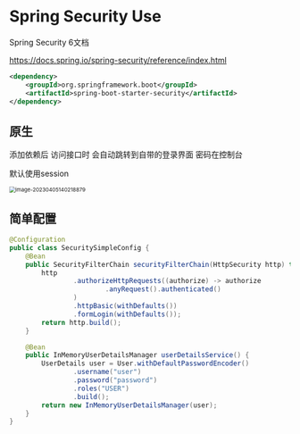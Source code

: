 # Spring Security Use



Spring Security 6文档

https://docs.spring.io/spring-security/reference/index.html



```xml
<dependency>
    <groupId>org.springframework.boot</groupId>
    <artifactId>spring-boot-starter-security</artifactId>
</dependency>
```



## 原生

添加依赖后 访问接口时 会自动跳转到自带的登录界面 密码在控制台

默认使用session

<img src="https://cdn.jsdelivr.net/gh/twtsuif/picture/twtsuif2023-04-05/9a13714c13edeb64521dd79e155fd405--7fa7--image-20230405140218879.png" alt="image-20230405140218879" style="zoom: 67%;" />



## 简单配置

```java
@Configuration
public class SecuritySimpleConfig {
    @Bean
    public SecurityFilterChain securityFilterChain(HttpSecurity http) throws Exception {
        http
                .authorizeHttpRequests((authorize) -> authorize
                        .anyRequest().authenticated()
                )
                .httpBasic(withDefaults())
                .formLogin(withDefaults());
        return http.build();
    }

    @Bean
    public InMemoryUserDetailsManager userDetailsService() {
        UserDetails user = User.withDefaultPasswordEncoder()
                .username("user")
                .password("password")
                .roles("USER")
                .build();
        return new InMemoryUserDetailsManager(user);
    }
}
```

